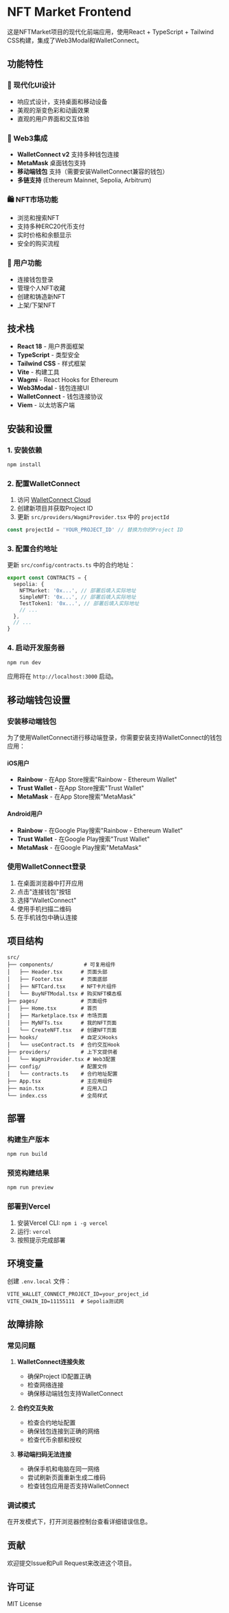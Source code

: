 # NFT Market Frontend

这是NFTMarket项目的现代化前端应用，使用React + TypeScript + Tailwind CSS构建，集成了Web3Modal和WalletConnect。

## 功能特性

### 🎨 现代化UI设计
- 响应式设计，支持桌面和移动设备
- 美观的渐变色彩和动画效果
- 直观的用户界面和交互体验

### 🔗 Web3集成
- **WalletConnect v2** 支持多种钱包连接
- **MetaMask** 桌面钱包支持
- **移动端钱包** 支持（需要安装WalletConnect兼容的钱包）
- **多链支持** (Ethereum Mainnet, Sepolia, Arbitrum)

### 🛍️ NFT市场功能
- 浏览和搜索NFT
- 支持多种ERC20代币支付
- 实时价格和余额显示
- 安全的购买流程

### 👤 用户功能
- 连接钱包登录
- 管理个人NFT收藏
- 创建和铸造新NFT
- 上架/下架NFT

## 技术栈

- **React 18** - 用户界面框架
- **TypeScript** - 类型安全
- **Tailwind CSS** - 样式框架
- **Vite** - 构建工具
- **Wagmi** - React Hooks for Ethereum
- **Web3Modal** - 钱包连接UI
- **WalletConnect** - 钱包连接协议
- **Viem** - 以太坊客户端

## 安装和设置

### 1. 安装依赖

```bash
npm install
```

### 2. 配置WalletConnect

1. 访问 [WalletConnect Cloud](https://cloud.walletconnect.com/)
2. 创建新项目并获取Project ID
3. 更新 `src/providers/WagmiProvider.tsx` 中的 `projectId`

```typescript
const projectId = 'YOUR_PROJECT_ID' // 替换为你的Project ID
```

### 3. 配置合约地址

更新 `src/config/contracts.ts` 中的合约地址：

```typescript
export const CONTRACTS = {
  sepolia: {
    NFTMarket: '0x...', // 部署后填入实际地址
    SimpleNFT: '0x...', // 部署后填入实际地址
    TestToken1: '0x...', // 部署后填入实际地址
    // ...
  },
  // ...
}
```

### 4. 启动开发服务器

```bash
npm run dev
```

应用将在 `http://localhost:3000` 启动。

## 移动端钱包设置

### 安装移动端钱包

为了使用WalletConnect进行移动端登录，你需要安装支持WalletConnect的钱包应用：

#### iOS用户
- **Rainbow** - 在App Store搜索"Rainbow - Ethereum Wallet"
- **Trust Wallet** - 在App Store搜索"Trust Wallet"
- **MetaMask** - 在App Store搜索"MetaMask"

#### Android用户
- **Rainbow** - 在Google Play搜索"Rainbow - Ethereum Wallet"
- **Trust Wallet** - 在Google Play搜索"Trust Wallet"
- **MetaMask** - 在Google Play搜索"MetaMask"

### 使用WalletConnect登录

1. 在桌面浏览器中打开应用
2. 点击"连接钱包"按钮
3. 选择"WalletConnect"
4. 使用手机扫描二维码
5. 在手机钱包中确认连接

## 项目结构

```
src/
├── components/          # 可复用组件
│   ├── Header.tsx      # 页面头部
│   ├── Footer.tsx      # 页面底部
│   ├── NFTCard.tsx     # NFT卡片组件
│   └── BuyNFTModal.tsx # 购买NFT模态框
├── pages/              # 页面组件
│   ├── Home.tsx        # 首页
│   ├── Marketplace.tsx # 市场页面
│   ├── MyNFTs.tsx      # 我的NFT页面
│   └── CreateNFT.tsx   # 创建NFT页面
├── hooks/              # 自定义Hooks
│   └── useContract.ts  # 合约交互Hook
├── providers/          # 上下文提供者
│   └── WagmiProvider.tsx # Web3配置
├── config/             # 配置文件
│   └── contracts.ts    # 合约地址配置
├── App.tsx             # 主应用组件
├── main.tsx            # 应用入口
└── index.css           # 全局样式
```

## 部署

### 构建生产版本

```bash
npm run build
```

### 预览构建结果

```bash
npm run preview
```

### 部署到Vercel

1. 安装Vercel CLI: `npm i -g vercel`
2. 运行: `vercel`
3. 按照提示完成部署

## 环境变量

创建 `.env.local` 文件：

```env
VITE_WALLET_CONNECT_PROJECT_ID=your_project_id
VITE_CHAIN_ID=11155111  # Sepolia测试网
```

## 故障排除

### 常见问题

1. **WalletConnect连接失败**
   - 确保Project ID配置正确
   - 检查网络连接
   - 确保移动端钱包支持WalletConnect

2. **合约交互失败**
   - 检查合约地址配置
   - 确保钱包连接到正确的网络
   - 检查代币余额和授权

3. **移动端扫码无法连接**
   - 确保手机和电脑在同一网络
   - 尝试刷新页面重新生成二维码
   - 检查钱包应用是否支持WalletConnect

### 调试模式

在开发模式下，打开浏览器控制台查看详细错误信息。

## 贡献

欢迎提交Issue和Pull Request来改进这个项目。

## 许可证

MIT License 